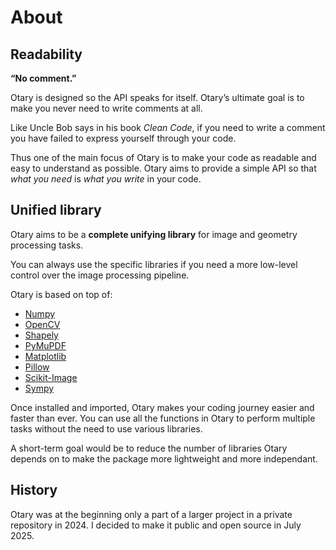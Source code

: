# About

## Readability

**“No comment.”**

Otary is designed so the API speaks for itself. Otary’s ultimate goal is to make you never need to write comments at all.

Like Uncle Bob says in his book *Clean Code*, if you need to write a comment you have failed to express yourself through your code.

Thus one of the main focus of Otary is to make your code as readable and easy to understand as possible.
Otary aims to provide a simple API so that *what you need* is *what you write* in your code.


## Unified library

Otary aims to be a **complete unifying library** for image and geometry processing tasks.

You can always use the specific libraries if you need a more low-level control over the image processing pipeline.

Otary is based on top of:

- [Numpy](https://numpy.org/)
- [OpenCV](https://opencv.org/)
- [Shapely](https://shapely.readthedocs.io/)
- [PyMuPDF](https://pymupdf.readthedocs.io/)
- [Matplotlib](https://matplotlib.org/)
- [Pillow](https://pillow.readthedocs.io/)
- [Scikit-Image](https://scikit-image.org/)
- [Sympy](https://sympy.org/)

Once installed and imported, Otary makes your coding journey easier and faster than ever. You can use all the functions in Otary to perform multiple tasks without the need to use various libraries.

A short-term goal would be to reduce the number of libraries Otary depends on to make the package more lightweight and more independant.

## History

Otary was at the beginning only a part of a larger project in a private repository in 2024. I decided to make it public and open source in July 2025.
